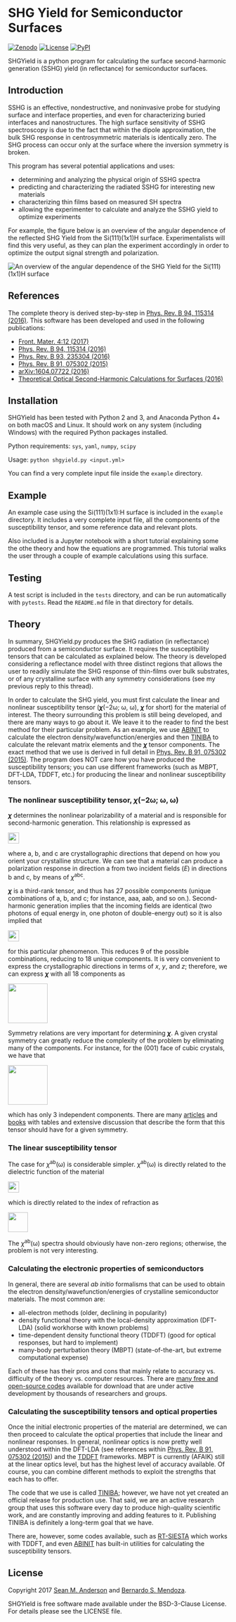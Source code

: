 SHG Yield for Semiconductor Surfaces
====================================

[![Zenodo](https://zenodo.org/badge/11697217.svg)](https://zenodo.org/badge/latestdoi/11697217)
[![License](https://img.shields.io/badge/License-BSD%203--Clause-blue.svg)](https://opensource.org/licenses/BSD-3-Clause)
[![PyPI](https://img.shields.io/pypi/pyversions/Django.svg)]()

SHGYield is a python program for calculating the surface second-harmonic generation (SSHG) yield (in reflectance) for semiconductor surfaces. 


Introduction
------------------------------------

SSHG is an effective, nondestructive, and noninvasive probe for studying surface and interface properties, and even for characterizing buried interfaces and nanostructures. The high surface sensitivity of SSHG spectroscopy is due to the fact that within the dipole approximation, the bulk SHG response in centrosymmetric materials is identically zero. The SHG process can occur only at the surface where the inversion symmetry is broken. 

This program has several potential applications and uses:
* determining and analyzing the physical origin of SSHG spectra
* predicting and characterizing the radiated SSHG for interesting new materials
* characterizing thin films based on measured SH spectra
* allowing the experimenter to calculate and analyze the SSHG yield to optimize experiments

For example, the figure below is an overview of the angular dependence of the reflected SHG Yield from the Si(111)(1x1)H surface. Experimentalists will find this very useful, as they can plan the experiment accordingly in order to optimize the output signal strength and polarization.

![An overview of the angular dependence of the SHG Yield for the Si(111)(1x1)H surface](figures/3D-Si1x1.png)


References
------------------------------------

The complete theory is derived step-by-step in [Phys. Rev. B 94, 115314 (2016)](https://doi.org/10.1103/PhysRevB.94.115314). This software has been developed and used in the following publications:

* [Front. Mater. 4:12 (2017)](https://doi.org/10.3389/fmats.2017.00012)
* [Phys. Rev. B 94, 115314 (2016)](https://doi.org/10.1103/PhysRevB.94.115314)
* [Phys. Rev. B 93, 235304 (2016)](https://doi.org/10.1103/PhysRevB.93.235304)
* [Phys. Rev. B 91, 075302 (2015)](https://doi.org/10.1103/PhysRevB.91.075302)
* [arXiv:1604.07722 (2016)](https://arxiv.org/abs/1604.07722)
* [Theoretical Optical Second-Harmonic Calculations for Surfaces (2016)](https://doi.org/10.13140/RG.2.2.35619.66082)


Installation
------------------------------------

SHGYield has been tested with Python 2 and 3, and Anaconda Python 4+ on both macOS and Linux. It should work on any system (including Windows) with the required Python packages installed.

Python requirements:
`sys`, `yaml`, `numpy`, `scipy`

Usage:
`python shgyield.py <input.yml>`

You can find a very complete input file inside the `example` directory.


Example
------------------------------------

An example case using the Si(111)(1x1):H surface is included in the `example` directory. It includes a very complete input file, all the components of the susceptibility tensor, and some reference data and relevant plots.

Also included is a Jupyter notebook with a short tutorial explaining some the othe theory and how the equations are programmed. This tutorial walks the user through a couple of example calculations using this surface.


Testing
------------------------------------

A test script is included in the `tests` directory, and can be run automatically with `pytests`. Read the `README.md` file in that directory for details.


Theory
------------------------------------

In summary, SHGYield.py produces the SHG radiation (in reflectance) produced from a semiconductor surface. It requires the susceptibility tensors that can be calculated as explained below. The theory is developed considering a reflectance model with three distinct regions that allows the user to readily simulate the SHG response of thin-films over bulk substrates, or of any crystalline surface with any symmetry considerations (see my previous reply to this thread). 

In order to calculate the SHG yield, you must first calculate the linear and nonlinear susceptibility tensor (<b><i>χ</i></b>(−2ω; ω, ω), <b><i>χ</i></b> for short) for the material of interest. The theory surrounding this problem is still being developed, and there are many ways to go about it. We leave it to the reader to find the best method for their particular problem. As an example, we use [ABINIT](http://www.abinit.org) to calculate the electron density/wavefunction/energies and then [TINIBA](https://github.com/bemese/tiniba) to calculate the relevant matrix elements and the <b><i>χ</i></b> tensor components. The exact method that we use is derived in full detail in [Phys. Rev. B 91, 075302 (2015)](https://doi.org/10.1103/PhysRevB.91.075302). The program does NOT care how you have produced the susceptibility tensors; you can use different frameworks (such as MBPT, DFT-LDA, TDDFT, etc.) for producing the linear and nonlinear susceptibility tensors. 


### The nonlinear susceptibility tensor, <i>χ</i>(−2ω; ω, ω)


<b><i>χ</i></b> determines the nonlinear polarizability of a material and is responsible for second-harmonic generation. This relationship is expressed as

<img src="figures/polar.png" height="25">

where a, b, and c are crystallographic directions that depend on how you orient your crystalline structure. We can see that a material can produce a polarization response in direction a from two incident fields (<i>E</i>) in directions b and c, by means of <i>χ</i><sup>abc</sup>.

<b><i>χ</i></b> is a third-rank tensor, and thus has 27 possible components (unique combinations of a, b, and c; for instance, aaa, aab, and so on.). Second-harmonic generation implies that the incoming fields are identical (two photons of equal energy in, one photon of double-energy out) so it is also implied that 

<img src="figures/chi2-shg.png" height="25">

for this particular phenomenon. This reduces 9 of the possible combinations, reducing to 18 unique components. It is very convenient to express the crystallographic directions in terms of *x*, *y*, and *z*; therefore, we can express <b><i>χ</i></b> with all 18 components as

<img src="figures/chi2-full.png" height="90">

Symmetry relations are very important for determining <b><i>χ</i></b>. A given crystal symmetry can greatly reduce the complexity of the problem by eliminating many of the components. For instance, for the (001) face of cubic crystals, we have that

<img src="figures/chi2-001.png" height="90">

which has only 3 independent components. There are many [articles](https://journals.aps.org/prb/abstract/10.1103/PhysRevB.35.1129) and [books](https://books.google.com/books?id=bdFju3af2FsC) with tables and extensive discussion that describe the form that this tensor should have for a given symmetry.


### The linear susceptibility tensor

The case for <i>χ</i><sup>ab</sup>(ω) is considerable simpler. <i>χ</i><sup>ab</sup>(ω) is directly related to the dielectric function of the material

<img src="figures/epsilon.png" height="25">

which is directly related to the index of refraction as

<img src="figures/refrac.png" height="45">

The <i>χ</i><sup>ab</sup>(ω) spectra should obviously have non-zero regions; otherwise, the problem is not very interesting.


### Calculating the electronic properties of semiconductors

In general, there are several *ab initio* formalisms that can be used to obtain the electron density/wavefunction/energies of crystalline semiconductor materials. The most common are:

* all-electron methods (older, declining in popularity)
* density functional theory with the local-density approximation (DFT-LDA) (solid workhorse with known problems)
* time-dependent density functional theory (TDDFT) (good for optical responses, but hard to implement)
* many-body perturbation theory (MBPT) (state-of-the-art, but extreme computational expense)

Each of these has their pros and cons that mainly relate to accuracy vs. difficulty of the theory vs. computer resources. There are [many free and open-source codes](http://psi-k.net/software/) available for download that are under active development by thousands of researchers and groups.


### Calculating the susceptibility tensors and optical properties

Once the initial electronic properties of the material are determined, we can then proceed to calculate the optical properties that include the linear and nonlinear responses. In general, nonlinear optics is now pretty well understood within the DFT-LDA (see references within [Phys. Rev. B 91, 075302 (2015)](https://doi.org/10.1103/PhysRevB.91.075302)) and the [TDDFT](http://dx.doi.org/10.1063/1.2790014) frameworks. MBPT is currently (AFAIK) still at the linear optics level, but has the highest level of accuracy available. Of course, you can combine different methods to exploit the strengths that each has to offer. 

The code that we use is called [TINIBA](https://github.com/roguephysicist/tiniba); however, we have not yet created an official release for production use. That said, we are an active research group that uses this software every day to produce high-quality scientific work, and are constantly improving and adding features to it. Publishing TINIBA is definitely a long-term goal that we have.

There are, however, some codes available, such as [RT-SIESTA](http://monalisa.phys.washington.edu/feffproject-rtsiesta.html) which works with TDDFT, and even [ABINIT](http://www.abinit.org/doc/helpfiles/for-v8.2/users/optic_help.html) has built-in utilities for calculating the susceptibility tensors.


License
------------------------------------

Copyright 2017 [Sean M. Anderson](mailto:sma@cio.mx) and [Bernardo S. Mendoza](mailto:bms@cio.mx).

SHGYield is free software made available under the BSD-3-Clause License. For details please see the LICENSE file.
